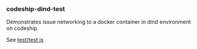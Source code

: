 ### codeship-dind-test

Demonstrates issue networking to a docker container in dind environment on codeship.

See [test/test.js](test/test.js)

